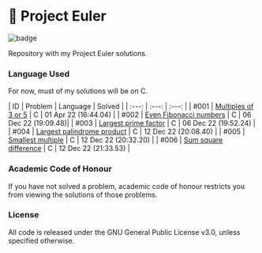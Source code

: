 # 🧮 Project Euler
![badge](https://projecteuler.net/profile/humbertoarndt.png?)  

Repository with my Project Euler solutions.

### Language Used
For now, must of my solutions will be on C.

| ID | Problem | Language | Solved |
| :---: | :---: | :---: |
| #001 | [Multiples of 3 or 5]() | C | 01 Apr 22 (16:44.04) |
| #002 | [Even Fibonacci numbers]() | C | 06 Dec 22 (19:09.48)|
| #003 | [Largest prime factor]() | C | 06 Dec 22 (19:52.24) |
| #004 | [Largest palindrome product]() | C | 12 Dec 22 (20:08.40) |
| #005 | [Smallest multiple]() | C | 12 Dec 22 (20:32.20) |
| #006 | [Sum square difference]() | C | 12 Dec 22 (21:33.53) |

### Academic Code of Honour
If you have not solved a problem, academic code of honour restricts you from viewing the solutions of those problems.

### License
All code is released under the GNU General Public License v3.0, unless specified otherwise.